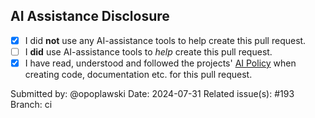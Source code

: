 ## AI Assistance Disclosure

- [x] I did **not** use any AI-assistance tools to help create this pull request.
- [ ] I **did** use AI-assistance tools to *help* create this pull request.
- [x] I have read, understood and followed the projects' [AI Policy](https://github.com/crossbario/txaio/blob/main/AI_POLICY.md) when creating code, documentation etc. for this pull request.

Submitted by: @opoplawski
Date: 2024-07-31
Related issue(s): #193
Branch: ci
